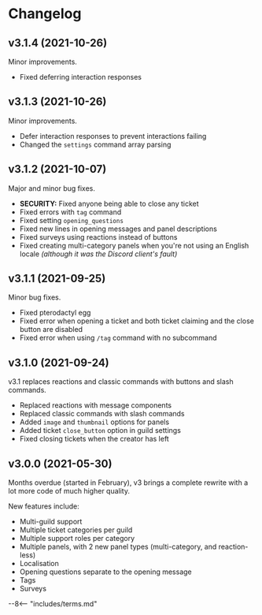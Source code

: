 # Changelog

<!--
	NOTE: MOST RECENT SHOULD BE AT THE TOP!
-->

## v3.1.4 (2021-10-26)

Minor improvements.

- Fixed deferring interaction responses

## v3.1.3 (2021-10-26)

Minor improvements.

- Defer interaction responses to prevent interactions failing
- Changed the `settings` command array parsing

## v3.1.2 (2021-10-07)

Major and minor bug fixes.

- **SECURITY:** Fixed anyone being able to close any ticket
- Fixed errors with `tag` command
- Fixed setting `opening_questions`
- Fixed new lines in opening messages and panel descriptions
- Fixed surveys using reactions instead of buttons
- Fixed creating multi-category panels when you're not using an English locale *(although it was the Discord client's fault)*

## v3.1.1 (2021-09-25)

Minor bug fixes.

- Fixed pterodactyl egg
- Fixed error when opening a ticket and both ticket claiming and the close button are disabled
- Fixed error when using `/tag` command with no subcommand


## v3.1.0 (2021-09-24)

v3.1 replaces reactions and classic commands with buttons and slash commands.

- Replaced reactions with message components
- Replaced classic commands with slash commands
- Added `image` and `thumbnail` options for panels
- Added ticket `close_button` option in guild settings 
- Fixed closing tickets when the creator has left

## v3.0.0 (2021-05-30)

Months overdue (started in February), v3 brings a complete rewrite with a lot more code of much higher quality.

New features include:

- Multi-guild support
- Multiple ticket categories per guild
- Multiple support roles per category
- Multiple panels, with 2 new panel types (multi-category, and reaction-less)
- Localisation
- Opening questions separate to the opening message
- Tags
- Surveys

<!-- do not delete -->
--8<-- "includes/terms.md"
<!-- /do not delete -->
